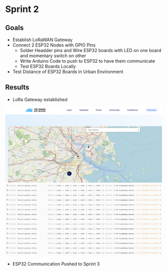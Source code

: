# Sprint 2

## Goals

- Establish LoRaWAN Gateway
- Connect 2 ESP32 Nodes with GPIO Pins
  - Solder Headder pins and Wire ESP32 boards with LED on one board and momentary switch on other
  - Write Arduino Code to push to ESP32 to have them communicate
  - Test ESP32 Boards Locally
- Test Distance of ESP32 Boards in Urban Environment

## Results

- LoRa Gateway established
<img src="https://github.com/ninjajoe9/EC601-LoRa-IoT/blob/main/Design_sprints/sprint2/Gateway-setup.png" alt="Gateway confirmed" width="500"/>
<img src="https://github.com/ninjajoe9/EC601-LoRa-IoT/blob/main/Design_sprints/sprint2/Gateway-live-data.png" alt="Live Data" width="500"/>


- ESP32 Communication Pushed to Sprint 3
